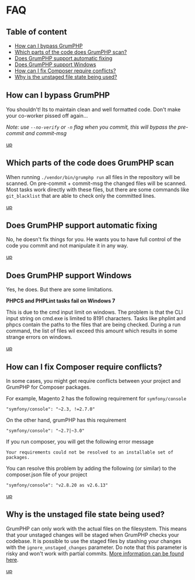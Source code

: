 # FAQ

## Table of content
- [How can I bypass GrumPHP](#how-can-i-bypass-grumphp)
- [Which parts of the code does GrumPHP scan?](#which-parts-of-the-code-does-grumphp-scan)
- [Does GrumPHP support automatic fixing](#does-grumphp-support-automatic-fixing)
- [Does GrumPHP support Windows](#does-grumphp-support-windows)
- [How can I fix Composer require conflicts?](#how-can-i-fix-composer-require-conflicts)
- [Why is the unstaged file state being used?](#why-is-the-unstaged-file-state-being-used)


## How can I bypass GrumPHP

You shouldn't! Its to maintain clean and well formatted code.
Don't make your co-worker pissed off again...

*Note: use `--no-verify` or `-n` flag when you commit, 
this will bypass the pre-commit and commit-msg*

[up](#table-of-content)


## Which parts of the code does GrumPHP scan

When running `./vendor/bin/grumphp run` all 
files in the repository will be scanned.
On pre-commit + commit-msg the changed files 
will be scanned.
Most tasks work directly with these files, 
but there are some commands like `git_blacklist` 
that are able to check only the committed lines.

[up](#table-of-content)


## Does GrumPHP support automatic fixing

No, he doesn't fix things for you. He wants you to have full
control of the code you commit and not manipulate it in any way.

[up](#table-of-content)


## Does GrumPHP support Windows

Yes, he does. But there are some limitations.

**PHPCS and PHPLint tasks fail on Windows 7**

This is due to the cmd input limit on windows.
The problem is that the CLI input string on cmd.exe 
is limited to 8191 characters. Tasks like phplint 
and phpcs contain the paths to the files that are 
being checked. During a run command, the list of 
files wil exceed this amount which results in some 
strange errors on windows.

[up](#table-of-content)


## How can I fix Composer require conflicts?

In some cases, you might get require conflicts between your project and GrumPHP for Composer packages.

For example, Magento 2 has the following requirement for `symfony/console`

    "symfony/console": "~2.3, !=2.7.0"
    
On the other hand, grumPHP has this requirement

    "symfony/console": "~2.7|~3.0"

If you run composer, you will get the following error message

    Your requirements could not be resolved to an installable set of packages.

You can resolve this problem by adding the following (or similar) to the composer.json file of your project

    "symfony/console": "v2.8.20 as v2.6.13"

[up](#table-of-content)


## Why is the unstaged file state being used?

GrumPHP can only work with the actual files on the filesystem. This means that your unstaged changes will be staged when GrumPHP checks your codebase. It is possible to use the staged files by stashing your changes with the `ignore_unstaged_changes` parameter. Do note that this parameter is risky and won't work with partial commits. [More information can be found here](https://github.com/phpro/grumphp/blob/master/doc/parameters.md).

[up](#table-of-content)

